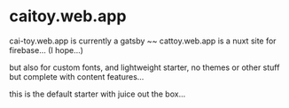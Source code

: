 # caitoy.web.app

cai-toy.web.app is currently a gatsby ~~
cattoy.web.app is a nuxt site for firebase... (I hope...)

but also for custom fonts, and lightweight starter, no themes or other stuff but complete with content features...

this is the default starter with juice out the box... 

